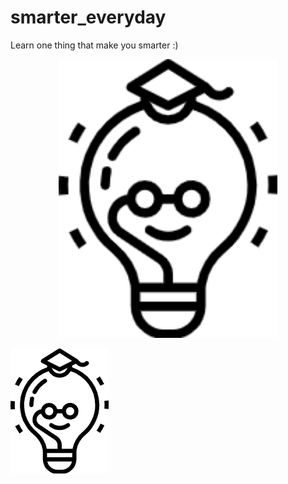 # smarter_everyday
Learn one thing that make you smarter :)

<p align="center"><img src="logo.png?" width="350" title="hover text"></p>

![alt text](logo.png?raw=true "Title")
